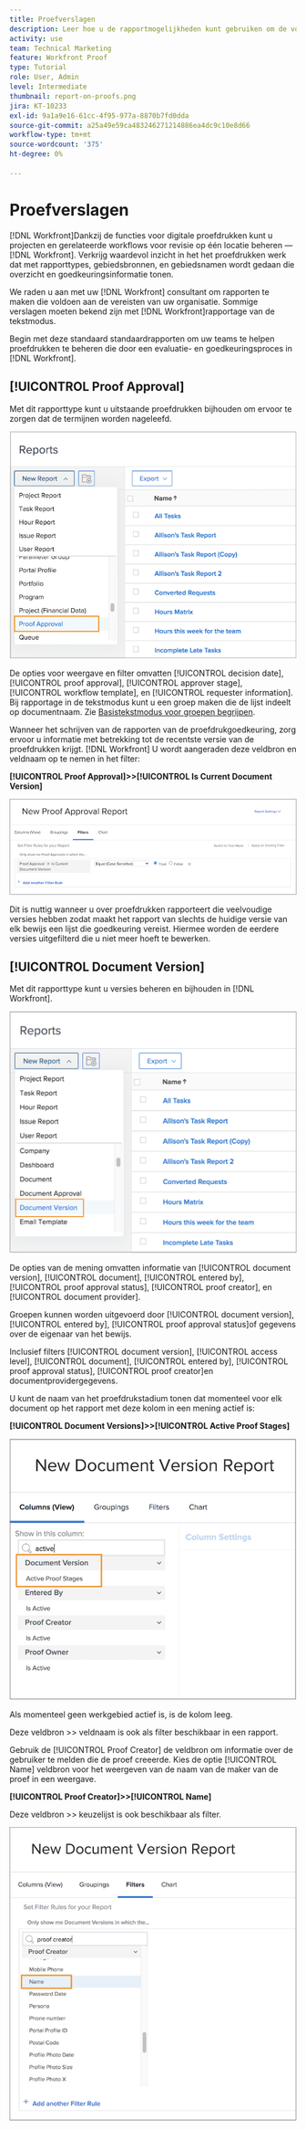 ```yaml
---
title: Proefverslagen
description: Leer hoe u de rapportmogelijkheden kunt gebruiken om de voortgang van de proefdrukken te beheren.
activity: use
team: Technical Marketing
feature: Workfront Proof
type: Tutorial
role: User, Admin
level: Intermediate
thumbnail: report-on-proofs.png
jira: KT-10233
exl-id: 9a1a9e16-61cc-4f95-977a-8870b7fd0dda
source-git-commit: a25a49e59ca483246271214886ea4dc9c10e8d66
workflow-type: tm+mt
source-wordcount: '375'
ht-degree: 0%

---
```


# Proefverslagen

[!DNL Workfront]Dankzij de functies voor digitale proefdrukken kunt u projecten en gerelateerde workflows voor revisie op één locatie beheren — [!DNL Workfront]. Verkrijg waardevol inzicht in het het proefdrukken werk dat met rapporttypes, gebiedsbronnen, en gebiedsnamen wordt gedaan die overzicht en goedkeuringsinformatie tonen.

We raden u aan met uw [!DNL Workfront] consultant om rapporten te maken die voldoen aan de vereisten van uw organisatie. Sommige verslagen moeten bekend zijn met [!DNL Workfront]rapportage van de tekstmodus.

Begin met deze standaard standaardrapporten om uw teams te helpen proefdrukken te beheren die door een evaluatie- en goedkeuringsproces in [!DNL Workfront].

## [!UICONTROL Proof Approval]

Met dit rapporttype kunt u uitstaande proefdrukken bijhouden om ervoor te zorgen dat de termijnen worden nageleefd.

![Selecteren [!UICONTROL Proof Approval] van de [!UICONTROL New Report] vervolgkeuzemenu](assets/proof-system-setups-proof-approval-report.png)

De opties voor weergave en filter omvatten [!UICONTROL decision date], [!UICONTROL proof approval], [!UICONTROL approver stage], [!UICONTROL workflow template], en [!UICONTROL requester information]. Bij rapportage in de tekstmodus kunt u een groep maken die de lijst indeelt op documentnaam. Zie [Basistekstmodus voor groepen begrijpen](https://experienceleague.adobe.com/docs/workfront-learn/tutorials-workfront/reporting/intermediate-reporting/basic-text-mode-for-groupings.html?lang=en).

Wanneer het schrijven van de rapporten van de proefdrukgoedkeuring, zorg ervoor u informatie met betrekking tot de recentste versie van de proefdrukken krijgt. [!DNL Workfront] U wordt aangeraden deze veldbron en veldnaam op te nemen in het filter:

**[!UICONTROL Proof Approval]>>[!UICONTROL Is Current Document Version]**

![Tabblad Filters in rapportbuilder](assets/proof-system-setups-proof-approval-report-is-current-version.png)

Dit is nuttig wanneer u over proefdrukken rapporteert die veelvoudige versies hebben zodat maakt het rapport van slechts de huidige versie van elk bewijs een lijst die goedkeuring vereist. Hiermee worden de eerdere versies uitgefilterd die u niet meer hoeft te bewerken.

## [!UICONTROL Document Version]

Met dit rapporttype kunt u versies beheren en bijhouden in [!DNL Workfront].

![Selecteren [!UICONTROL Document Version] van de [!UICONTROL New Report] vervolgkeuzemenu](assets/proof-system-setups-document-version-report.png)

De opties van de mening omvatten informatie van [!UICONTROL document version], [!UICONTROL document], [!UICONTROL entered by], [!UICONTROL proof approval status], [!UICONTROL proof creator], en [!UICONTROL document provider].

Groepen kunnen worden uitgevoerd door [!UICONTROL document version], [!UICONTROL entered by], [!UICONTROL proof approval status]of gegevens over de eigenaar van het bewijs.

Inclusief filters [!UICONTROL document version], [!UICONTROL access level], [!UICONTROL document], [!UICONTROL entered by], [!UICONTROL proof approval status], [!UICONTROL proof creator]en documentprovidergegevens.

U kunt de naam van het proefdrukstadium tonen dat momenteel voor elk document op het rapport met deze kolom in een mening actief is:

**[!UICONTROL Document Versions]>>[!UICONTROL Active Proof Stages]**

![Tabblad Filters in rapportbuilder](assets/proof-system-setups-active-proof-stages.png)

Als momenteel geen werkgebied actief is, is de kolom leeg.

Deze veldbron >> veldnaam is ook als filter beschikbaar in een rapport.

Gebruik de [!UICONTROL Proof Creator] de veldbron om informatie over de gebruiker te melden die de proef creeerde. Kies de optie [!UICONTROL Name] veldbron voor het weergeven van de naam van de maker van de proef in een weergave.

**[!UICONTROL Proof Creator]>>[!UICONTROL Name]**

Deze veldbron >> keuzelijst is ook beschikbaar als filter.

![Tabblad Filters in rapportbuilder](assets/proof-system-setups-proof-creator-name.png)

<!--
Learn More Icon
Learn how to create reports in [!DNL Workfront] with the Report Creation class.
Access to proofing functionality
-->
